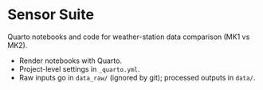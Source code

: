 # Sensor Suite

Quarto notebooks and code for weather-station data comparison (MK1 vs MK2).

- Render notebooks with Quarto.
- Project-level settings in `_quarto.yml`.
- Raw inputs go in `data_raw/` (ignored by git); processed outputs in `data/`.

